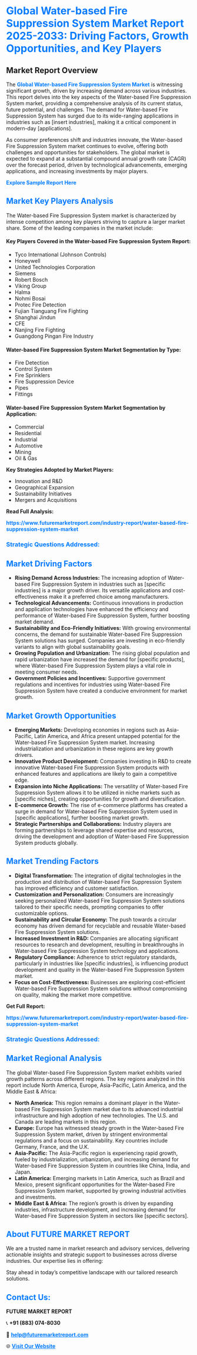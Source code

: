 <h1 style="color: #007BFF;">Global Water-based Fire Suppression System Market Report 2025-2033: Driving Factors, Growth Opportunities, and Key Players</h1>

<section id="overview">
<h2>Market Report Overview</h2>
<p>The <a href="https://www.futuremarketreport.com/industry-report/water-based-fire-suppression-system-market" style="color: #007BFF; text-decoration: none;"><strong>Global Water-based Fire Suppression System Market</strong></a> is witnessing significant growth, driven by increasing demand across various industries. This report delves into the key aspects of the Water-based Fire Suppression System market, providing a comprehensive analysis of its current status, future potential, and challenges. The demand for Water-based Fire Suppression System has surged due to its wide-ranging applications in industries such as [insert industries], making it a critical component in modern-day [applications].</p>
<p>As consumer preferences shift and industries innovate, the Water-based Fire Suppression System market continues to evolve, offering both challenges and opportunities for stakeholders. The global market is expected to expand at a substantial compound annual growth rate (CAGR) over the forecast period, driven by technological advancements, emerging applications, and increasing investments by major players.</p>
</section>

<section id="overview">
<p><a href="https://www.futuremarketreport.com/request-sample/reportId=27466" style="color: #007BFF; text-decoration: none;"><strong>Explore Sample Report Here</strong></a></p>
</section>

<section id="key-players">
<h2 style="color: #007BFF;">Market Key Players Analysis</h2>
<p>The Water-based Fire Suppression System market is characterized by intense competition among key players striving to capture a larger market share. Some of the leading companies in the market include:</p>
<h4>Key Players Covered in the Water-based Fire Suppression System Report:</h4>
<ul><li>Tyco International (Johnson Controls)</li><li>Honeywell</li><li>United Technologies Corporation</li><li>Siemens</li><li>Robert Bosch</li><li>Viking Group</li><li>Halma</li><li>Nohmi Bosai</li><li>Protec Fire Detection</li><li>Fujian Tianguang Fire Fighting</li><li>Shanghai Jindun</li><li>CFE</li><li>Nanjing Fire Fighting</li><li>Guangdong Pingan Fire Industry</li></ul>
<h4>Water-based Fire Suppression System Market Segmentation by Type:</h4>
<ul><li>Fire Detection</li><li>Control System</li><li>Fire Sprinklers</li><li>Fire Suppression Device</li><li>Pipes</li><li>Fittings</li></ul>

<h4>Water-based Fire Suppression System Market Segmentation by Application:</h4>
<ul><li>Commercial</li><li>Residential</li><li>Industrial</li><li>Automotive</li><li>Mining</li><li>Oil &amp; Gas</li></ul>
<p><strong>Key Strategies Adopted by Market Players:</strong></p>
<ul>
<li>Innovation and R&D</li>
<li>Geographical Expansion</li>
<li>Sustainability Initiatives</li>
<li>Mergers and Acquisitions</li>
</ul>
</section>

<section>
<p><strong>Read Full Analysis: </strong></p><a href="https://www.futuremarketreport.com/industry-report/water-based-fire-suppression-system-market" style="color: #007BFF; text-decoration: none;"><strong>https://www.futuremarketreport.com/industry-report/water-based-fire-suppression-system-market</strong></a>
<h3 style="color: #007BFF;">Strategic Questions Addressed:</h3>
</section>

<section id="driving-factors">
<h2 style="color: #007BFF;">Market Driving Factors</h2>
<ul>
<li><strong>Rising Demand Across Industries:</strong> The increasing adoption of Water-based Fire Suppression System in industries such as [specific industries] is a major growth driver. Its versatile applications and cost-effectiveness make it a preferred choice among manufacturers.</li>
<li><strong>Technological Advancements:</strong> Continuous innovations in production and application technologies have enhanced the efficiency and performance of Water-based Fire Suppression System, further boosting market demand.</li>
<li><strong>Sustainability and Eco-Friendly Initiatives:</strong> With growing environmental concerns, the demand for sustainable Water-based Fire Suppression System solutions has surged. Companies are investing in eco-friendly variants to align with global sustainability goals.</li>
<li><strong>Growing Population and Urbanization:</strong> The rising global population and rapid urbanization have increased the demand for [specific products], where Water-based Fire Suppression System plays a vital role in meeting consumer needs.</li>
<li><strong>Government Policies and Incentives:</strong> Supportive government regulations and incentives for industries using Water-based Fire Suppression System have created a conducive environment for market growth.</li>
</ul>
</section>

<section id="growth-opportunities">
<h2 style="color: #007BFF;">Market Growth Opportunities</h2>
<ul>
<li><strong>Emerging Markets:</strong> Developing economies in regions such as Asia-Pacific, Latin America, and Africa present untapped potential for the Water-based Fire Suppression System market. Increasing industrialization and urbanization in these regions are key growth drivers.</li>
<li><strong>Innovative Product Development:</strong> Companies investing in R&D to create innovative Water-based Fire Suppression System products with enhanced features and applications are likely to gain a competitive edge.</li>
<li><strong>Expansion into Niche Applications:</strong> The versatility of Water-based Fire Suppression System allows it to be utilized in niche markets such as [specific niches], creating opportunities for growth and diversification.</li>
<li><strong>E-commerce Growth:</strong> The rise of e-commerce platforms has created a surge in demand for Water-based Fire Suppression System used in [specific applications], further boosting market growth.</li>
<li><strong>Strategic Partnerships and Collaborations:</strong> Industry players are forming partnerships to leverage shared expertise and resources, driving the development and adoption of Water-based Fire Suppression System products globally.</li>
</ul>
</section>

<section id="trending-factors">
<h2 style="color: #007BFF;">Market Trending Factors</h2>
<ul>
<li><strong>Digital Transformation:</strong> The integration of digital technologies in the production and distribution of Water-based Fire Suppression System has improved efficiency and customer satisfaction.</li>
<li><strong>Customization and Personalization:</strong> Consumers are increasingly seeking personalized Water-based Fire Suppression System solutions tailored to their specific needs, prompting companies to offer customizable options.</li>
<li><strong>Sustainability and Circular Economy:</strong> The push towards a circular economy has driven demand for recyclable and reusable Water-based Fire Suppression System solutions.</li>
<li><strong>Increased Investment in R&D:</strong> Companies are allocating significant resources to research and development, resulting in breakthroughs in Water-based Fire Suppression System technology and applications.</li>
<li><strong>Regulatory Compliance:</strong> Adherence to strict regulatory standards, particularly in industries like [specific industries], is influencing product development and quality in the Water-based Fire Suppression System market.</li>
<li><strong>Focus on Cost-Effectiveness:</strong> Businesses are exploring cost-efficient Water-based Fire Suppression System solutions without compromising on quality, making the market more competitive.</li>
</ul>
</section>

<section>
<p><strong>Get Full Report: </strong></p><a href="https://www.futuremarketreport.com/industry-report/water-based-fire-suppression-system-market" style="color: #007BFF; text-decoration: none;"><strong>https://www.futuremarketreport.com/industry-report/water-based-fire-suppression-system-market</strong></a>
<h3 style="color: #007BFF;">Strategic Questions Addressed:</h3>
</section>


<section id="regional-analysis">
<h2 style="color: #007BFF;">Market Regional Analysis</h2>
<p>The global Water-based Fire Suppression System market exhibits varied growth patterns across different regions. The key regions analyzed in this report include North America, Europe, Asia-Pacific, Latin America, and the Middle East & Africa:</p>
<ul>
<li><strong>North America:</strong> This region remains a dominant player in the Water-based Fire Suppression System market due to its advanced industrial infrastructure and high adoption of new technologies. The U.S. and Canada are leading markets in this region.</li>
<li><strong>Europe:</strong> Europe has witnessed steady growth in the Water-based Fire Suppression System market, driven by stringent environmental regulations and a focus on sustainability. Key countries include Germany, France, and the U.K.</li>
<li><strong>Asia-Pacific:</strong> The Asia-Pacific region is experiencing rapid growth, fueled by industrialization, urbanization, and increasing demand for Water-based Fire Suppression System in countries like China, India, and Japan.</li>
<li><strong>Latin America:</strong> Emerging markets in Latin America, such as Brazil and Mexico, present significant opportunities for the Water-based Fire Suppression System market, supported by growing industrial activities and investments.</li>
<li><strong>Middle East & Africa:</strong> The region’s growth is driven by expanding industries, infrastructure development, and increasing demand for Water-based Fire Suppression System in sectors like [specific sectors].</li>
</ul>
</section>

<footer>
<h2 style="color: #007BFF;">About FUTURE MARKET REPORT</h2>
<p>We are a trusted name in market research and advisory services, delivering actionable insights and strategic support to businesses across diverse industries. Our expertise lies in offering:</p>

<p>Stay ahead in today’s competitive landscape with our tailored research solutions.</p>

<h2 style="color: #007BFF;">Contact Us:</h2>
<p><strong>FUTURE MARKET REPORT</strong></p>
<p>📞 <strong>+91 (883) 074-8030</strong></p>
<p>📧 <strong><a href="mailto:help@futuremarketreport.com" style="color: #007BFF;">help@futuremarketreport.com</a></strong></p>
<p>🌐 <strong><a href="https://www.futuremarketreport.com/" style="color: #007BFF;">Visit Our Website</a></strong></p>
</footer>